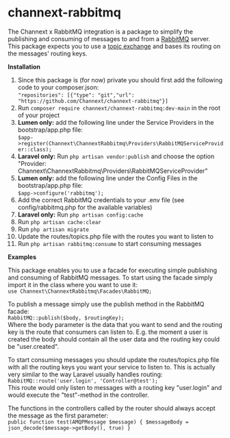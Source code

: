 # channext-rabbitmq
The Channext x RabbitMQ integration is a package to simplify the publishing and consuming of messages to and from a <a href="https://www.rabbitmq.com/">RabbitMQ</a> server. This package expects you to use a <a href="https://www.rabbitmq.com/tutorials/tutorial-five-php.html">topic exchange</a> and bases its routing on the messages' routing keys.    

**Installation**
1. Since this package is (for now) private you should first add the following code to your composer.json:<br>
`"repositories": [{"type": "git","url": "https://github.com/Channext/channext-rabbitmq"}]`
2. Run `composer require channext/channext-rabbitmq:dev-main` in the root of your project
3. **Lumen only:** add the following line under the Service Providers in the bootstrap/app.php file:<br> 
`$app->register(Channext\ChannextRabbitmq\Providers\RabbitMQServiceProvider::class);`
4. **Laravel only:** Run `php artisan vendor:publish` and choose the option "Provider: Channext\ChannextRabbitmq\Providers\RabbitMQServiceProvider"
5. **Lumen only:** add the following line under the Config Files in the bootstrap/app.php file:<br>
`$app->configure('rabbitmq');`
6. Add the correct RabbitMQ credentials to your .env file (see config/rabbitmq.php for the available variables)
7. **Laravel only:** Run `php artisan config:cache`
8. Run `php artisan cache:clear`
9. Run `php artisan migrate`
10. Update the routes/topics.php file with the routes you want to listen to 
11. Run `php artisan rabbitmq:consume` to start consuming messages

**Examples**

This package enables you to use a facade for executing simple publishing and consuming of RabbitMQ messages. To start using the facade simply import it in the class where you want to use it:<br>
`use Channext\ChannextRabbitmq\Facades\RabbitMQ;`

To publish a message simply use the publish method in the RabbitMQ facade:<br>
`RabbitMQ::publish($body, $routingKey);`<br>
Where the body parameter is the data that you want to send and the routing key is the route that consumers can listen to. E.g. the moment a user is created the body should contain all the user data and the routing key could be "user.created".

To start consuming messages you should update the routes/topics.php file with all the routing keys you want your service to listen to. This is actually very similar to the way Laravel usually handles routing: <br>
`RabbitMQ::route('user.login', 'Controller@test');`<br>
This route would only listen to messages with a routing key "user.login" and would execute the "test"-method in the controller.

The functions in the controllers called by the router should always accept the message as the first parameter:<br>
`public function test(AMQPMessage $message) { $messageBody = json_decode($message->getBody(), true) }`


